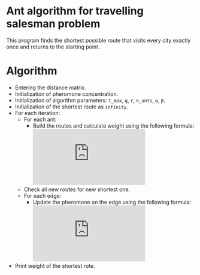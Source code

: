 # Ant algorithm for travelling salesman problem

This program finds the shortest possible route that visits every city exactly once and returns to the starting point.

# Algorithm
- Entering the distance matrix.
- Initialization of pheromone concentration.
- Initialization of algorithm parameters: `t_max`, `q`, `r`, `n_ants`, `α`, `β`.
- Initialization of the shortest route as `infinity`.
- For each iteration:
    - For each ant:
        - Build the routes and calculate weight using the following formula:
        ![equation](https://latex.codecogs.com/gif.latex?P_%7Bij%7D%3D%5Cfrac%7B%5Ctau_%7Bij%7D%5E%7B%5Calpha%20%7D%28%5Cfrac%7B1%7D%7Bd_%7Bij%7D%7D%29%5E%7B%5Cbeta%20%7D%7D%7B%5Csum_%7Bj%5Cin%20allowed%20nodes%7D%5Ctau_%7Bij%7D%5E%7B%5Calpha%20%7D%28%5Cfrac%7B1%7D%7Bd_%7Bij%7D%7D%29%5E%7B%5Cbeta%20%7D%7D)
    - Check all new routes for new shortest one.
    - For each edge:
        - Update the pheromone on the edge using the following formula:
        ![equation](https://latex.codecogs.com/gif.latex?%5Ctau%20_%7Bij%7D%28t&plus;1%29%3D%281-%5Crho%20%29%5Ctau%20_%7Bij%7D%28t%29&plus;%5Csum_%7Bk%5Cin%20colonyThatUsedEdge%28i%2Cj%29%7D%5Cfrac%7BQ%7D%7BL_%7Bk%7D%7D)
- Print weight of the shortest rote.         